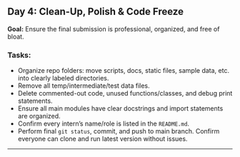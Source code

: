 ## Day 4: Clean-Up, Polish & Code Freeze

**Goal:** Ensure the final submission is professional, organized, and free of bloat.

### Tasks:
- Organize repo folders: move scripts, docs, static files, sample data, etc. into clearly labeled directories.
- Remove all temp/intermediate/test data files.
- Delete commented-out code, unused functions/classes, and debug print statements.
- Ensure all main modules have clear docstrings and import statements are organized.
- Confirm every intern’s name/role is listed in the `README.md`.
- Perform final `git status`, commit, and push to main branch. Confirm everyone can clone and run latest version without issues.

---
